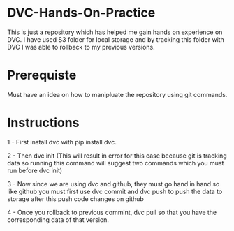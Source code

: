 # DVC-Hands-On-Practice

This is just a repository which has helped me gain hands on experience on DVC. I have used S3 folder for local storage and by tracking this folder with DVC I was able to rollback to my previous versions.

# Prerequiste
Must have an idea on how to manipluate the repository using git commands.

# Instructions
1 - First install dvc with pip install dvc.

2 - Then dvc init (This will result in error for this case because git is tracking data so running this command will suggest two commands which you must run before dvc init)

3 - Now since we are using dvc and github, they must go hand in hand so like github you must first use dvc commit and dvc push to push the data to storage after this push code changes on github

4 - Once you rollback to previous commint, dvc pull so that you have the corresponding data of that version.


